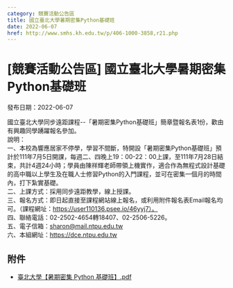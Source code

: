 ```yaml
---
category: 競賽活動公告區
title: 國立臺北大學暑期密集Python基礎班
date: 2022-06-07
href: http://www.smhs.kh.edu.tw/p/406-1000-3858,r21.php
---
```


# [競賽活動公告區] 國立臺北大學暑期密集Python基礎班

發布日期：2022-06-07

國立臺北大學同步遠距課程--「暑期密集Python基礎班」簡章暨報名表1份，歡由有興趣同學踴躍報名參加。  
說明：  
一、本校為響應居家不停學，學習不間斷，特開設「暑期密集Python基礎班」預計於111年7月5日開課，每週二、四晚上19：00-22：00上課，至111年7月28日結束，共計4週24小時；學員由陳祥輝老師帶領上機實作，適合作為無程式設計基礎的高中職以上學生及在職人士修習Python的入門課程，並可在密集一個月的時間內，打下紮實基礎。  
二、上課方式：採用同步遠距教學，線上授課。  
三、報名方式：即日起直接至課程網站線上報名，或利用附件報名表Email報名均可。（課程網址：https://user110136.psee.io/46yyj7）。  
四、聯絡電話：02-2502-4654轉18407、02-2506-5226。  
五、電子信箱：sharon@mail.ntpu.edu.tw  
六、本組網址：https://dce.ntpu.edu.tw

## 附件

- [臺北大學【暑期密集 Python 基礎班】.pdf](https://www.smhs.kh.edu.tw/var/file/0/1000/attach/75/pta_3635_5296282_85964.pdf)
